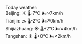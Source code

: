 Today weather:  
Beijing: ☀️   🌡️-7°C 🌬️↘7km/h  
Tianjin: 🌫  🌡️-2°C 🌬️↗0km/h  
Shijiazhuang: ☀️   🌡️+2°C 🌬️↘4km/h  
Tangshan: ☀️   🌡️+0°C 🌬️↗2km/h  

